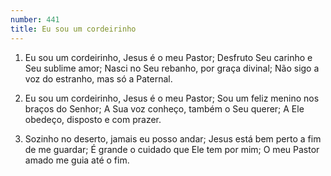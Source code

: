 ```yaml
---
number: 441
title: Eu sou um cordeirinho
---
```


1. Eu sou um cordeirinho, Jesus é o meu Pastor;
  Desfruto Seu carinho e Seu sublime amor;
  Nasci no Seu rebanho, por graça divinal;
  Não sigo a voz do estranho, mas só a Paternal.

2. Eu sou um cordeirinho, Jesus é o meu Pastor;
  Sou um feliz menino nos braços do Senhor;
  A Sua voz conheço, também o Seu querer;
  A Ele obedeço, disposto e com prazer.

3. Sozinho no deserto, jamais eu posso andar;
  Jesus está bem perto a fim de me guardar;
  É grande o cuidado que Ele tem por mim;
  O meu Pastor amado me guia até o fim.
